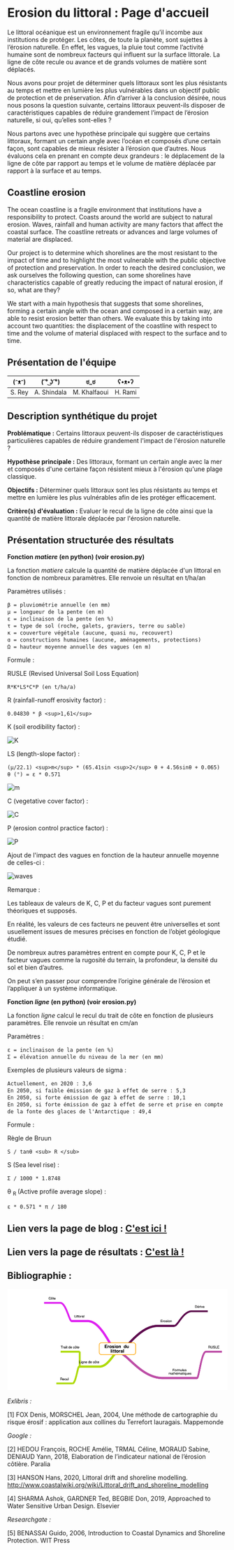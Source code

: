 # Erosion du littoral : Page d'accueil

Le littoral océanique est un environnement fragile qu’il incombe aux institutions de protéger.
Les côtes, de toute la planète, sont sujettes à l’érosion naturelle.
En effet, les vagues, la pluie tout comme l’activité humaine sont de nombreux facteurs qui influent sur la surface littorale.
La ligne de côte recule ou avance et de grands volumes de matière sont déplacés.

Nous avons pour projet de déterminer quels littoraux sont les plus résistants au temps et mettre en lumière les plus vulnérables dans un objectif public de protection et de préservation.
Afin d’arriver à la conclusion désirée, nous nous posons la question suivante, certains littoraux peuvent-ils disposer de caractéristiques capables de réduire grandement l’impact de l’érosion naturelle, si oui, qu’elles sont-elles ?

Nous partons avec une hypothèse principale qui suggère que certains littoraux, formant un certain angle avec l’océan et composés d’une certain façon, sont capables de mieux résister à l’érosion que d’autres.
Nous évaluons cela en prenant en compte deux  grandeurs : le déplacement de la ligne de côte par rapport au temps et le volume de matière déplacée par rapport à la surface et au temps.

## Coastline erosion

The ocean coastline is a fragile environment that institutions have a responsibility to protect.
Coasts around the world are subject to natural erosion.
Waves, rainfall and human activity are many factors that affect the coastal surface.
The coastline retreats or advances and large volumes of material are displaced.

Our project is to determine which shorelines are the most resistant to the impact of time and to highlight the most vulnerable with the public objective of protection and preservation.
In order to reach the desired conclusion, we ask ourselves the following question, can some shorelines have characteristics capable of greatly reducing the impact of natural erosion, if so, what are they?

We start with a main hypothesis that suggests that some shorelines, forming a certain angle with the ocean and composed in a certain way, are able to resist erosion better than others.
We evaluate this by taking into account two quantities: the displacement of the coastline with respect to time and the volume of material displaced with respect to the surface and to time.

## Présentation de l'équipe

|(ᵔᴥᵔ)|( ͡° ͜ʖ ͡°)|ಠ_ಠ|ʕ•ᴥ•ʔ|
|--|--|--|--|
| S. Rey | A. Shindala | M. Khalfaoui | H. Rami |


## Description synthétique du projet

**Problématique :** Certains littoraux peuvent-ils disposer de caractéristiques particulières capables de réduire grandement l'impact de l'érosion naturelle ? 

**Hypothèse principale :** Des littoraux, formant un certain angle avec la mer et composés d'une certaine façon résistent mieux à l'érosion qu'une plage classique.

**Objectifs :** Déterminer quels littoraux sont les plus résistants au temps et mettre en lumière les plus vulnérables afin de les protéger efficacement.

**Critère(s) d'évaluation :** Evaluer le recul de la ligne de côte ainsi que la quantité de matière littorale déplacée par l'érosion naturelle.

## Présentation structurée des résultats

**Fonction *matiere* (en python) (voir erosion.py)**

La fonction *matiere* calcule la quantité de matière déplacée d'un littoral en fonction de nombreux paramètres. Elle renvoie un résultat en t/ha/an

Paramètres utilisés :

	β = pluviométrie annuelle (en mm)
	μ = longueur de la pente (en m)
	ε = inclinaison de la pente (en %)
	τ = type de sol (roche, galets, graviers, terre ou sable)
	κ = couverture végétale (aucune, quasi nu, recouvert)
	ɑ = constructions humaines (aucune, aménagements, protections)
	Ω = hauteur moyenne annuelle des vagues (en m)

Formule :

  RUSLE (Revised Universal Soil Loss Equation)

	R*K*LS*C*P (en t/ha/a)
    
R (rainfall-runoff erosivity factor) :
	
	0.04830 * β <sup>1,61</sup>

K (soil erodibility factor) :

![K](https://raw.githubusercontent.com/DYNAMIC-G7-PCGI-23-1B/erosion-du-littoral/blob/0791ae5b0ab08ed9fb5ac4c6a1312455bd01589f/images/K.png)

LS (length-slope factor) :

	(μ/22.1) <sup>m</sup> * (65.41sin <sup>2</sup> θ + 4.56sinθ + 0.065)
	θ (°) = ε * 0.571

![m](https://raw.githubusercontent.com/DYNAMIC-G7-PCGI-23-1B/erosion-du-littoral/blob/0791ae5b0ab08ed9fb5ac4c6a1312455bd01589f/images/m.png)

C (vegetative cover factor) :

![C](https://raw.githubusercontent.com/DYNAMIC-G7-PCGI-23-1B/erosion-du-littoral/blob/0791ae5b0ab08ed9fb5ac4c6a1312455bd01589f/images/C.png)

P (erosion control practice factor) :

![P](https://raw.githubusercontent.com/DYNAMIC-G7-PCGI-23-1B/erosion-du-littoral/blob/0791ae5b0ab08ed9fb5ac4c6a1312455bd01589f/images/P.png)

Ajout de l'impact des vagues en fonction de la hauteur annuelle moyenne de celles-ci :

![waves](https://raw.githubusercontent.com/DYNAMIC-G7-PCGI-23-1B/erosion-du-littoral/blob/0791ae5b0ab08ed9fb5ac4c6a1312455bd01589f/images/waves.png)

Remarque :

Les tableaux de valeurs de K, C, P et du facteur vagues sont purement théoriques et supposés.

En réalité, les valeurs de ces facteurs ne peuvent être universelles et sont usuellement issues de mesures précises en fonction de l’objet géologique étudié.

De nombreux autres paramètres entrent en compte pour K, C, P et le facteur vagues comme la rugosité du terrain, la profondeur, la densité du sol et bien d’autres.

On peut s’en passer pour comprendre l’origine générale de l’érosion et l’appliquer à un système informatique.

**Fonction *ligne* (en python) (voir erosion.py)**

La fonction *ligne* calcul le recul du trait de côte en fonction de plusieurs paramètres. Elle renvoie un résultat en cm/an

Paramètres :

	ε = inclinaison de la pente (en %)
	Σ = élévation annuelle du niveau de la mer (en mm)
	
Exemples de plusieurs valeurs de sigma :

	Actuellement, en 2020 : 3,6
	En 2050, si faible émission de gaz à effet de serre : 5,3
	En 2050, si forte émission de gaz à effet de serre : 10,1
	En 2050, si forte émission de gaz à effet de serre et prise en compte de la fonte des glaces de l'Antarctique : 49,4
	
Formule :

  Règle de Bruun
  
  	S / tanθ <sub> R </sub>
	
S (Sea level rise) :

	Σ / 1000 * 1.8748

θ <sub> R </sub> (Active profile average slope) :

	ε * 0.571 * π / 180

## Lien vers la page de blog : <a href="https://dynamic-g7-pcgi-23-1b.github.io/erosion-du-littoral/blog.html"> C'est ici ! </a>

## Lien vers la page de résultats : <a href="https://dynamic-g7-pcgi-23-1b.github.io/erosion-du-littoral/results.html"> C'est là ! </a>

## Bibliographie :

![Mind map](https://raw.githubusercontent.com/DYNAMIC-G7-PCGI-23-1B/erosion-du-littoral/945a653a60059a4bbeb1945d39e629d5beb7d3ee/images/mind_map.png)

*Exlibris :*

[1] FOX Denis, MORSCHEL Jean, 2004, Une méthode de cartographie du risque érosif : application aux collines du Terrefort lauragais. Mappemonde

*Google :*

[2] HEDOU François, ROCHE Amélie, TRMAL Céline, MORAUD Sabine, DENIAUD Yann, 2018, Elaboration de l’indicateur national de l’érosion côtière. Paralia

[3] HANSON Hans, 2020, Littoral drift and shoreline modelling. http://www.coastalwiki.org/wiki/Littoral_drift_and_shoreline_modelling

[4] SHARMA Ashok, GARDNER Ted, BEGBIE Don, 2019, Approached to Water Sensitive Urban Design. Elsevier

*Researchgate :*

[5] BENASSAI Guido, 2006, Introduction to Coastal Dynamics and Shoreline Protection. WIT Press
